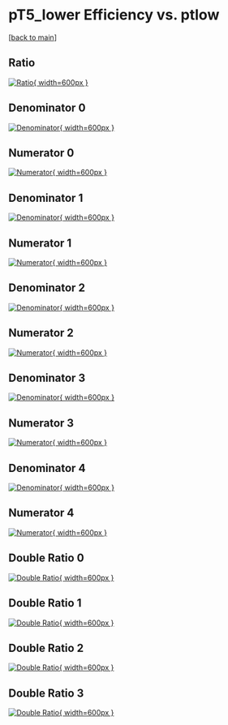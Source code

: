# pT5_lower Efficiency vs. ptlow

[[back to main](./)]



## Ratio

[![Ratio](../mtv/var/pT5_lower_vtr_321_0_eff_ptlow.png){ width=600px }](../mtv/var/pT5_lower_vtr_321_0_eff_ptlow.pdf)

## Denominator 0

[![Denominator](../mtv/den/pT5_lower_vtr_321_0_eff_ptlow_den0.png){ width=600px }](../mtv/den/pT5_lower_vtr_321_0_eff_ptlow_den0.pdf)

## Numerator 0

[![Numerator](../mtv/num/pT5_lower_vtr_321_0_eff_ptlow_num0.png){ width=600px }](../mtv/num/pT5_lower_vtr_321_0_eff_ptlow_num0.pdf)

## Denominator 1

[![Denominator](../mtv/den/pT5_lower_vtr_321_0_eff_ptlow_den1.png){ width=600px }](../mtv/den/pT5_lower_vtr_321_0_eff_ptlow_den1.pdf)

## Numerator 1

[![Numerator](../mtv/num/pT5_lower_vtr_321_0_eff_ptlow_num1.png){ width=600px }](../mtv/num/pT5_lower_vtr_321_0_eff_ptlow_num1.pdf)

## Denominator 2

[![Denominator](../mtv/den/pT5_lower_vtr_321_0_eff_ptlow_den2.png){ width=600px }](../mtv/den/pT5_lower_vtr_321_0_eff_ptlow_den2.pdf)

## Numerator 2

[![Numerator](../mtv/num/pT5_lower_vtr_321_0_eff_ptlow_num2.png){ width=600px }](../mtv/num/pT5_lower_vtr_321_0_eff_ptlow_num2.pdf)

## Denominator 3

[![Denominator](../mtv/den/pT5_lower_vtr_321_0_eff_ptlow_den3.png){ width=600px }](../mtv/den/pT5_lower_vtr_321_0_eff_ptlow_den3.pdf)

## Numerator 3

[![Numerator](../mtv/num/pT5_lower_vtr_321_0_eff_ptlow_num3.png){ width=600px }](../mtv/num/pT5_lower_vtr_321_0_eff_ptlow_num3.pdf)

## Denominator 4

[![Denominator](../mtv/den/pT5_lower_vtr_321_0_eff_ptlow_den4.png){ width=600px }](../mtv/den/pT5_lower_vtr_321_0_eff_ptlow_den4.pdf)

## Numerator 4

[![Numerator](../mtv/num/pT5_lower_vtr_321_0_eff_ptlow_num4.png){ width=600px }](../mtv/num/pT5_lower_vtr_321_0_eff_ptlow_num4.pdf)

## Double Ratio 0

[![Double Ratio](../mtv/ratio/pT5_lower_vtr_321_0_eff_ptlow_ratio0.png){ width=600px }](../mtv/ratio/pT5_lower_vtr_321_0_eff_ptlow_ratio0.pdf)

## Double Ratio 1

[![Double Ratio](../mtv/ratio/pT5_lower_vtr_321_0_eff_ptlow_ratio1.png){ width=600px }](../mtv/ratio/pT5_lower_vtr_321_0_eff_ptlow_ratio1.pdf)

## Double Ratio 2

[![Double Ratio](../mtv/ratio/pT5_lower_vtr_321_0_eff_ptlow_ratio2.png){ width=600px }](../mtv/ratio/pT5_lower_vtr_321_0_eff_ptlow_ratio2.pdf)

## Double Ratio 3

[![Double Ratio](../mtv/ratio/pT5_lower_vtr_321_0_eff_ptlow_ratio3.png){ width=600px }](../mtv/ratio/pT5_lower_vtr_321_0_eff_ptlow_ratio3.pdf)

